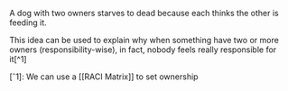 A dog with two owners starves to dead because each thinks the other is feeding it.

This idea can be used to explain why when something have two or more owners (responsibility-wise), in fact, nobody feels really responsible for it[^1]

[ˆ1]: We can use a [[RACI Matrix]] to set ownership
